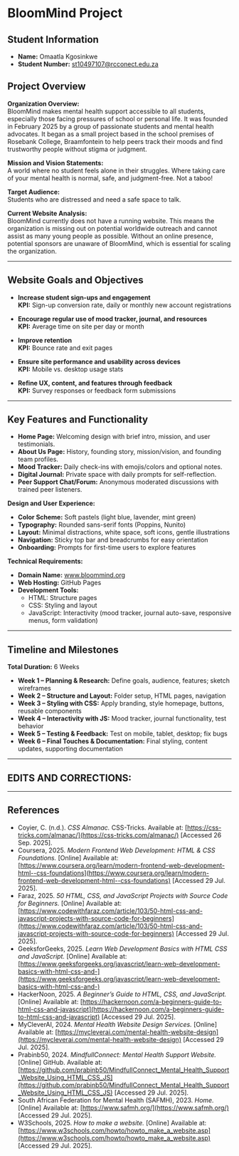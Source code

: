 # BloomMind Project

## Student Information
- **Name:** Omaatla Kgosinkwe
- **Student Number:** st10497107@rcconect.edu.za

## Project Overview
**Organization Overview:**  
BloomMind makes mental health support accessible to all students, especially those facing pressures of school or personal life. It was founded in February 2025 by a group of passionate students and mental health advocates. It began as a small project based in the school premises of Rosebank College, Braamfontein to help peers track their moods and find trustworthy people without stigma or judgment.  

**Mission and Vision Statements:**  
A world where no student feels alone in their struggles. Where taking care of your mental health is normal, safe, and judgment-free. Not a taboo!  

**Target Audience:**  
Students who are distressed and need a safe space to talk.  

**Current Website Analysis:**  
BloomMind currently does not have a running website. This means the organization is missing out on potential worldwide outreach and cannot assist as many young people as possible. Without an online presence, potential sponsors are unaware of BloomMind, which is essential for scaling the organization.  

---

## Website Goals and Objectives
- **Increase student sign-ups and engagement**  
  **KPI:** Sign-up conversion rate, daily or monthly new account registrations  

- **Encourage regular use of mood tracker, journal, and resources**  
  **KPI:** Average time on site per day or month  

- **Improve retention**  
  **KPI:** Bounce rate and exit pages  

- **Ensure site performance and usability across devices**  
  **KPI:** Mobile vs. desktop usage stats  

- **Refine UX, content, and features through feedback**  
  **KPI:** Survey responses or feedback form submissions  

---

## Key Features and Functionality
- **Home Page:** Welcoming design with brief intro, mission, and user testimonials.  
- **About Us Page:** History, founding story, mission/vision, and founding team profiles.  
- **Mood Tracker:** Daily check-ins with emojis/colors and optional notes.  
- **Digital Journal:** Private space with daily prompts for self-reflection.  
- **Peer Support Chat/Forum:** Anonymous moderated discussions with trained peer listeners.  

**Design and User Experience:**  
- **Color Scheme:** Soft pastels (light blue, lavender, mint green)  
- **Typography:** Rounded sans-serif fonts (Poppins, Nunito)  
- **Layout:** Minimal distractions, white space, soft icons, gentle illustrations  
- **Navigation:** Sticky top bar and breadcrumbs for easy orientation  
- **Onboarding:** Prompts for first-time users to explore features  

**Technical Requirements:**  
- **Domain Name:** www.bloommind.org 
- **Web Hosting:** GitHub Pages
- **Development Tools:**  
  - HTML: Structure pages  
  - CSS: Styling and layout  
  - JavaScript: Interactivity (mood tracker, journal auto-save, responsive menus, form validation)  

---

## Timeline and Milestones
**Total Duration:** 6 Weeks  

- **Week 1 – Planning & Research:** Define goals, audience, features; sketch wireframes  
- **Week 2 – Structure and Layout:** Folder setup, HTML pages, navigation  
- **Week 3 – Styling with CSS:** Apply branding, style homepage, buttons, reusable components  
- **Week 4 – Interactivity with JS:** Mood tracker, journal functionality, test behavior  
- **Week 5 – Testing & Feedback:** Test on mobile, tablet, desktop; fix bugs  
- **Week 6 – Final Touches & Documentation:** Final styling, content updates, supporting documentation  

---

## EDITS AND CORRECTIONS:



---

## References
- Coyier, C. (n.d.). *CSS Almanac.* CSS-Tricks. Available at: [https://css-tricks.com/almanac/](https://css-tricks.com/almanac/) [Accessed 26 Sep. 2025].
- Coursera, 2025. *Modern Frontend Web Development: HTML & CSS Foundations.* [Online] Available at: [https://www.coursera.org/learn/modern-frontend-web-development-html--css-foundations](https://www.coursera.org/learn/modern-frontend-web-development-html--css-foundations) [Accessed 29 Jul. 2025].
- Faraz, 2025. *50 HTML, CSS, and JavaScript Projects with Source Code for Beginners.* [Online] Available at: [https://www.codewithfaraz.com/article/103/50-html-css-and-javascript-projects-with-source-code-for-beginners](https://www.codewithfaraz.com/article/103/50-html-css-and-javascript-projects-with-source-code-for-beginners) [Accessed 29 Jul. 2025].
- GeeksforGeeks, 2025. *Learn Web Development Basics with HTML CSS and JavaScript.* [Online] Available at: [https://www.geeksforgeeks.org/javascript/learn-web-development-basics-with-html-css-and-](https://www.geeksforgeeks.org/javascript/learn-web-development-basics-with-html-css-and-)
- HackerNoon, 2025. *A Beginner’s Guide to HTML, CSS, and JavaScript.* [Online] Available at: [https://hackernoon.com/a-beginners-guide-to-html-css-and-javascript](https://hackernoon.com/a-beginners-guide-to-html-css-and-javascript) [Accessed 29 Jul. 2025].
- MyCleverAI, 2024. *Mental Health Website Design Services.* [Online] Available at: [https://mycleverai.com/mental-health-website-design](https://mycleverai.com/mental-health-website-design) [Accessed 29 Jul. 2025].
- Prabinb50, 2024. *MindfullConnect: Mental Health Support Website.* [Online] GitHub. Available at: [https://github.com/prabinb50/MindfullConnect_Mental_Health_Support_Website_Using_HTML_CSS_JS](https://github.com/prabinb50/MindfullConnect_Mental_Health_Support_Website_Using_HTML_CSS_JS) [Accessed 29 Jul. 2025].
- South African Federation for Mental Health (SAFMH), 2023. *Home.* [Online] Available at: [https://www.safmh.org/](https://www.safmh.org/) [Accessed 29 Jul. 2025].
- W3Schools, 2025. *How to make a website.* [Online] Available at: [https://www.w3schools.com/howto/howto_make_a_website.asp](https://www.w3schools.com/howto/howto_make_a_website.asp) [Accessed 29 Jul. 2025].

